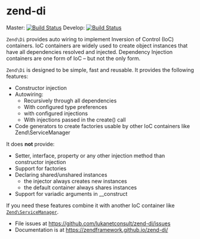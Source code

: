 # zend-di

Master: [![Build Status](https://travis-ci.org/lukanetconsult/zend-di.svg?branch=master)](https://travis-ci.org/lukanetconsult/zend-di)
Develop: [![Build Status](https://travis-ci.org/lukanetconsult/zend-di.svg?branch=develop)](https://travis-ci.org/lukanetconsult/zend-di)

`Zend\Di` provides auto wiring to implement Inversion of Control (IoC) containers. IoC containers
are widely used to create object instances that have all dependencies resolved
and injected. Dependency Injection containers are one form of IoC – but not the
only form.

`Zend\Di` is designed to be simple, fast and reusable. It provides the following features:

* Constructor injection
* Autowiring:
  - Recursively through all dependencies
  - With configured type preferences
  - with configured injections
  - With injections passed in the create() call
* Code generators to create factories usable by other IoC containers like Zend\ServiceManager

It does __not__ provide:

* Setter, interface, property or any other injection method than constructor injection
* Support for factories
* Declaring shared/unshared instances
  - the injector always creates new instances
  - the default container always shares instances
* Support for variadic arguments in __construct

If you need these features combine it with another IoC container like [`Zend\ServiceManager`](https://docs.zendframework.com/zend-servicemanager/).


- File issues at https://github.com/lukanetconsult/zend-di/issues
- Documentation is at https://zendframework.github.io/zend-di/


